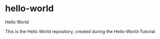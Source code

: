 # hello-world
Hello World

This is the Hello World repository, created during the Hello-World-Tutorial
